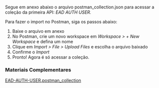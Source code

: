 Segue em anexo abaixo o arquivo postman_collection.json para acessar a coleção da primeira API: *EAD AUTH USER.*

Para fazer o import no Postman, siga os passos abaixo:

1. Baixe o arquivo em anexo
2. No Postman, crie um novo workspace em *Workspace > + New Workspace* e defina um nome
3. Clique em *Import > File > Upload Files* e escolha o arquivo baixado
4. Confirme o *Import*
5. Pronto! Agora é só acessar a coleção.

### Materiais Complementares

[EAD-AUTH-USER.postman_collection](./EAD-AUTH-USER.postman_collection.json)